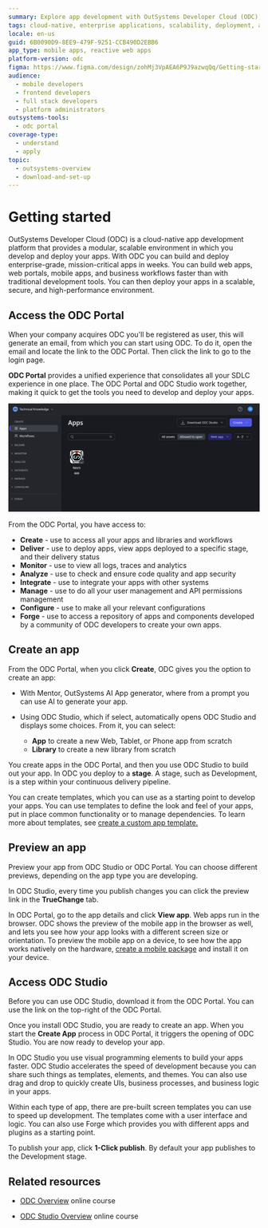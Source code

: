 ```yaml
---
summary: Explore app development with OutSystems Developer Cloud (ODC), a scalable platform for building and deploying enterprise-grade applications.
tags: cloud-native, enterprise applications, scalability, deployment, app management
locale: en-us
guid: 6B0090D9-8EE9-479F-9251-CCB490D2EBB6
app_type: mobile apps, reactive web apps
platform-version: odc
figma: https://www.figma.com/design/zohMj3VpAEA6P9J9azwqQq/Getting-started-with-ODC?node-id=3570-10
audience:
  - mobile developers
  - frontend developers
  - full stack developers
  - platform administrators
outsystems-tools:
  - odc portal
coverage-type:
  - understand
  - apply
topic:
  - outsystems-overview
  - download-and-set-up
---
```


# Getting started

OutSystems Developer Cloud (ODC) is a cloud-native app development platform that provides a modular, scalable environment in which you develop and deploy your apps. With ODC you can build and deploy enterprise-grade, mission-critical apps in weeks. You can build web apps, web portals, mobile apps, and business workflows faster than with traditional development tools. You can then deploy your apps in a scalable, secure, and high-performance environment.

## Access the ODC Portal

When your company acquires ODC you'll be registered as user, this will generate an email, from which you can start using ODC. To do it, open the email and locate the link to the ODC Portal. Then click the link to go to the login page.

**ODC Portal** provides a unified experience that consolidates all your SDLC experience in one place. The ODC Portal and ODC Studio work together, making it quick to get the tools you need to develop and deploy your apps.

![Screenshot of the OutSystems Developer Cloud Portal interface showing various management options such as Apps, Delivery, Monitoring, Users & Access, Configurations, and Forge](images/apps-pl.png "ODC Portal Interface")

From the ODC Portal, you have access to:

* **Create** - use to access all your apps and libraries and workflows
* **Deliver** - use to deploy apps, view apps deployed to a specific stage, and their delivery status
* **Monitor** - use to view all logs, traces and analytics
* **Analyze** - use to check and ensure code quality and app security
* **Integrate** - use to integrate your apps with other systems
* **Manage** - use to do all your user management and API permissions management
* **Configure** - use to make all your relevant configurations
* **Forge** - use to access a repository of apps and components developed by a community of ODC developers to create your own apps.

## Create an app

From the ODC Portal, when you click **Create**, ODC gives you the option to create an app:

* With Mentor, OutSystems AI App generator, where from a prompt you can use AI to generate your app.
* Using ODC Studio, which if select, automatically opens ODC Studio and displays some choices. From it, you can select:

    * **App** to create a new Web, Tablet, or Phone app from scratch
    * **Library** to create a new library from scratch

You create apps in the ODC Portal, and then you use ODC Studio to build out your app. In ODC you deploy to a **stage**. A stage, such as Development, is a step within your continuous delivery pipeline.

You can create templates, which you can use as a starting point to develop your apps. You can use templates to define the look and feel of your apps, put in place common functionality or to manage dependencies. To learn more about templates, see [create a custom app template.](../app-architecture/reuse-templates.md)

## Preview an app

Preview your app from ODC Studio or ODC Portal. You can choose different previews, depending on the app type you are developing.

In ODC Studio, every time you publish changes you can click the preview link in the **TrueChange** tab.

In ODC Portal, go to the app details and click **View app**. Web apps run in the browser. ODC shows the preview of the mobile app in the browser as well, and lets you see how your app looks with a different screen size or orientation. To preview the mobile app on a device, to see how the app works natively on the hardware, [create a mobile package](../building-apps/mobile/creating-mobile-package.md) and install it on your device.

## Access ODC Studio

Before you can use ODC Studio, download it from the ODC Portal. You can use the link on the top-right of the ODC Portal.

Once you install ODC Studio, you are ready to create an app. When you start the **Create App** process in ODC Portal, it triggers the opening of ODC Studio. You are now ready to develop your app.

In ODC Studio you use visual programming elements to build your apps faster. ODC Studio accelerates the speed of development because you can share such things as templates, elements, and themes. You can also use drag and drop to quickly create UIs, business processes, and business logic in your apps.

Within each type of app, there are pre-built screen templates you can use to speed up development. The templates come with a user interface and logic. You can also use Forge which provides you with different apps and plugins as a starting point.

To publish your app, click **1-Click publish**. By default your app publishes to the Development stage.

## Related resources

* [ODC Overview](https://learn.outsystems.com/training/journeys/odc-overview-576) online course

* [ODC Studio Overview](https://learn.outsystems.com/training/journeys/odc-studio-overview-577) online course
